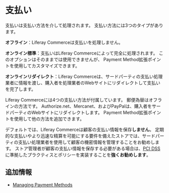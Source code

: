 # 支払い

支払いは支払い方法を介して処理されます。 支払い方法には3つのタイプがあります。

**オフライン**：Liferay Commerceは支払いを処理しません。

**オンライン標準**：支払いはLiferay Commerceによって完全に処理されます。 このオプションはそのままでは使用できませんが、 Payment Method拡張ポイントを使用してカスタマイズできます。

**オンラインリダイレクト**：Liferay Commerceは、サードパーティの支払い処理業者に情報を渡し、購入者を処理業者のWebサイトにリダイレクトして支払いを完了します。

Liferay Commerceには4つの支払い方法が付属しています。 郵便為替はオフラインの方法です。 Authorize.net、Mercanet、およびPayPalは、購入者をサードパーティのWebサイトにリダイレクトします。 Payment Method拡張ポイントを使用して他の方法を追加できます。

デフォルトでは、Liferay Commerceは顧客の支払い情報を保存**しません**。 定期的な支払いやより迅速な精算を可能にする要件を備えたストアでは、サードパーティの支払い処理業者を使用して顧客の機密情報を管理することをお勧めします。 ストア管理者が顧客の支払い情報を保存する必要がある場合は、[PCI DSS](https://www.pcisecuritystandards.org/)に準拠したプラクティスとポリシーを実装することを**強くお勧めします**。

## 追加情報

  - [Managing Payment Methods](../configuring-payment-methods/managing-payment-methods.md)
